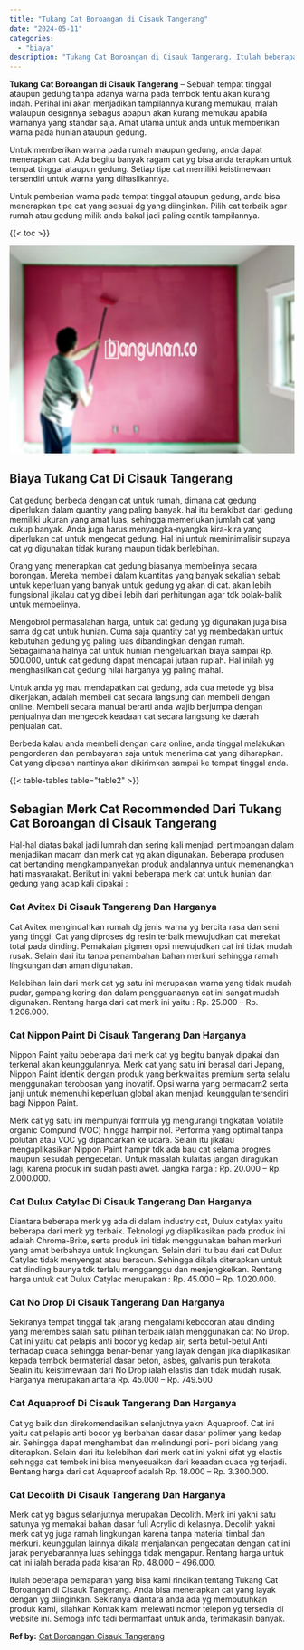 ```yaml
---
title: "Tukang Cat Boroangan di Cisauk Tangerang"
date: "2024-05-11"
categories: 
  - "biaya"
description: "Tukang Cat Boroangan di Cisauk Tangerang. Itulah beberapa pemaparan yang bisa kami rincikan tentang Tukang Cat Boroangan di Cisauk Tangerang. Anda bisa mener..."
---
```


**Tukang Cat Boroangan di Cisauk Tangerang** – Sebuah tempat tinggal ataupun gedung tanpa adanya warna pada tembok tentu akan kurang indah. Perihal ini akan menjadikan tampilannya kurang memukau, malah walaupun designnya sebagus apapun akan kurang memukau apabila warnanya yang standar saja. Amat utama untuk anda untuk memberikan warna pada hunian ataupun gedung.

Untuk memberikan warna pada rumah maupun gedung, anda dapat menerapkan cat. Ada begitu banyak ragam cat yg bisa anda terapkan untuk tempat tinggal ataupun gedung. Setiap tipe cat memiliki keistimewaan tersendiri untuk warna yang dihasilkannya.

Untuk pemberian warna pada tempat tinggal ataupun gedung, anda bisa menerapkan tipe cat yang sesuai dg yang diinginkan. Pilih cat terbaik agar rumah atau gedung milik anda bakal jadi paling cantik tampilannya.

{{< toc >}}

![Tukang Cat Boroangan di Cisauk Tangerang](/images/jasa-cat-murah40.png)

## Biaya Tukang Cat Di Cisauk Tangerang

Cat gedung berbeda dengan cat untuk rumah, dimana cat gedung diperlukan dalam quantity yang paling banyak. hal itu berakibat dari gedung memiliki ukuran yang amat luas, sehingga memerlukan jumlah cat yang cukup banyak. Anda juga harus menyangka-nyangka kira-kira yang diperlukan cat untuk mengecat gedung. Hal ini untuk meminimalisir supaya cat yg digunakan tidak kurang maupun tidak berlebihan.

Orang yang menerapkan cat gedung biasanya membelinya secara borongan. Mereka membeli dalam kuantitas yang banyak sekalian sebab untuk keperluan yang banyak untuk gedung yg akan di cat. akan lebih fungsional jikalau cat yg dibeli lebih dari perhitungan agar tdk bolak-balik untuk membelinya.

Mengobrol permasalahan harga, untuk cat gedung yg digunakan juga bisa sama dg cat untuk hunian. Cuma saja quantity cat yg membedakan untuk kebutuhan gedung yg paling luas dibandingkan dengan rumah. Sebagaimana halnya cat untuk hunian mengeluarkan biaya sampai Rp. 500.000, untuk cat gedung dapat mencapai jutaan rupiah. Hal inilah yg menghasilkan cat gedung nilai harganya yg paling mahal.

Untuk anda yg mau mendapatkan cat gedung, ada dua metode yg bisa dikerjakan, adalah membeli cat secara langsung dan membeli dengan online. Membeli secara manual berarti anda wajib berjumpa dengan penjualnya dan mengecek keadaan cat secara langsung ke daerah penjualan cat.

Berbeda kalau anda membeli dengan cara online, anda tinggal melakukan pengorderan dan pembayaran saja untuk menerima cat yang diharapkan. Cat yang dipesan nantinya akan dikirimkan sampai ke tempat tinggal anda.

{{< table-tables table="table2" >}}

## Sebagian Merk Cat Recommended Dari Tukang Cat Boroangan di Cisauk Tangerang

Hal-hal diatas bakal jadi lumrah dan sering kali menjadi pertimbangan dalam menjadikan macam dan merk cat yg akan digunakan. Beberapa produsen cat bertanding mengkampanyekan produk andalannya untuk memenangkan hati masyarakat. Berikut ini yakni beberapa merk cat untuk hunian dan gedung yang acap kali dipakai :

### Cat Avitex Di Cisauk Tangerang Dan Harganya

Cat Avitex mengindahkan rumah dg jenis warna yg bercita rasa dan seni yang tinggi. Cat yang diproses dg resin terbaik mewujudkan cat merekat total pada dinding. Pemakaian pigmen opsi mewujudkan cat ini tidak mudah rusak. Selain dari itu tanpa penambahan bahan merkuri sehingga ramah lingkungan dan aman digunakan.

Kelebihan lain dari merk cat yg satu ini merupakan warna yang tidak mudah pudar, gampang kering dan dalam pengguanaanya cat ini sangat mudah digunakan. Rentang harga dari cat merk ini yaitu : Rp. 25.000 – Rp. 1.206.000.

### Cat Nippon Paint Di Cisauk Tangerang Dan Harganya

Nippon Paint yaitu beberapa dari merk cat yg begitu banyak dipakai dan terkenal akan keunggulannya. Merk cat yang satu ini berasal dari Jepang, Nippon Paint identik dengan produk yang berkwalitas premium serta selalu menggunakan terobosan yang inovatif. Opsi warna yang bermacam2 serta janji untuk memenuhi keperluan global akan menjadi keunggulan tersendiri bagi Nippon Paint.

Merk cat yg satu ini mempunyai formula yg mengurangi tingkatan Volatile organic Compund (VOC) hingga hampir nol. Performa yang optimal tanpa polutan atau VOC yg dipancarkan ke udara. Selain itu jikalau mengaplikasikan Nippon Paint hampir tdk ada bau cat selama progres maupun sesudah pengecetan. Untuk masalah kulaitas jangan diragukan lagi, karena produk ini sudah pasti awet. Jangka harga : Rp. 20.000 – Rp. 2.000.000.

### Cat Dulux Catylac Di Cisauk Tangerang Dan Harganya

Diantara beberapa merk yg ada di dalam industry cat, Dulux catylax yaitu beberapa dari merk yg terbaik. Teknologi yg diaplikasikan pada produk ini adalah Chroma-Brite, serta produk ini tidak menggunakan bahan merkuri yang amat berbahaya untuk lingkungan. Selain dari itu bau dari cat Dulux Catylac tidak menyengat atau beracun. Sehingga dikala diterapkan untuk cat dinding baunya tdk terlalu mengganggu dan menjengkelkan. Rentang harga untuk cat Dulux Catylac merupakan : Rp. 45.000 – Rp. 1.020.000.

### Cat No Drop Di Cisauk Tangerang Dan Harganya

Sekiranya tempat tinggal tak jarang mengalami kebocoran atau dinding yang merembes salah satu pilihan terbaik ialah menggunakan cat No Drop. Cat ini yaitu cat pelapis anti bocor yg kedap air, serta betul-betul Anti terhadap cuaca sehingga benar-benar yang layak dengan jika diaplikasikan kepada tembok bermaterial dasar beton, asbes, galvanis pun terakota. Sealin itu keistimewaan dari No Drop ialah elastis dan tidak mudah rusak. Harganya merupakan antara Rp. 45.000 – Rp. 749.500

### Cat Aquaproof Di Cisauk Tangerang Dan Harganya

Cat yg baik dan direkomendasikan selanjutnya yakni Aquaproof. Cat ini yaitu cat pelapis anti bocor yg berbahan dasar dasar polimer yang kedap air. Sehingga dapat menghambat dan melindungi pori- pori bidang yang diterapkan. Selain dari itu kelebihan dari merk cat ini yakni sifat yg elastis sehingga cat tembok ini bisa menyesuaikan dari keaadan cuaca yg terjadi. Bentang harga dari cat Aquaproof adalah Rp. 18.000 – Rp. 3.300.000.

### Cat Decolith Di Cisauk Tangerang Dan Harganya

Merk cat yg bagus selanjutnya merupakan Decolith. Merk ini yakni satu satunya yg memakai bahan dasar full Acrylic di kelasnya. Decolih yakni merk cat yg juga ramah lingkungan karena tanpa material timbal dan merkuri. keunggulan lainnya dikala menjalankan pengecatan dengan cat ini jarak penyebarannya luas sehingga tidak mengapur. Rentang harga untuk cat ini ialah berada pada kisaran Rp. 48.000 – 496.000.

Itulah beberapa pemaparan yang bisa kami rincikan tentang Tukang Cat Boroangan di Cisauk Tangerang. Anda bisa menerapkan cat yang layak dengan yg diinginkan. Sekiranya diantara anda ada yg membutuhkan produk kami, silahkan Kontak kami melewati nomor telepon yg tersedia di website ini. Semoga info tadi bermanfaat untuk anda, terimakasih banyak.

**Ref by:** [Cat Boroangan Cisauk Tangerang](https://id.wikipedia.org/wiki/Cat)
